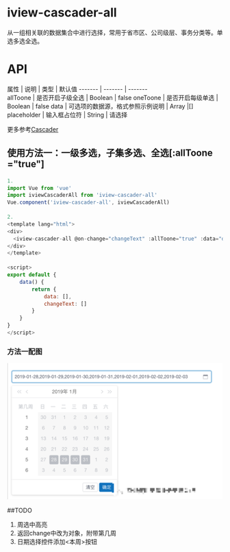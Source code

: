 # iview-cascader-all
从一组相关联的数据集合中进行选择，常用于省市区、公司级层、事务分类等。单选多选全选。

# API
属性 | 说明 | 类型  | 默认值
------- | ------- | -------  
allToone | 是否开启子级全选 | Boolean  | false
oneToone | 是否开启每级单选 | Boolean  | false
data | 可选项的数据源，格式参照示例说明 | Array  |[]
placeholder | 输入框占位符 | String  | 请选择


更多参考[Cascader](https://www.iviewui.com/components/cascader)

## 使用方法一：一级多选，子集多选、全选[:allToone ="true"]

```js
1.
import Vue from 'vue'
import iviewCascaderAll from 'iview-cascader-all'
Vue.component('iview-cascader-all', iviewCascaderAll)

2.
<template lang="html">
<div>
  <iview-cascader-all @on-change="changeText" :allToone="true" :data="data" placeholder="数据"></iview-cascader-all>
</div>
</template>

<script>
export default {
    data() {
        return {
            data: [],
            changeText: []
        }
    }
}
</script>

```  
### 方法一配图
![iview.png](https://github.com/zhangrongliang/iview-date-picker-week/blob/master/iview.png?raw=true)

##TODO
1. 周选中高亮
2. 返回change中改为对象，附带第几周
3. 日期选择控件添加<本周>按钮
